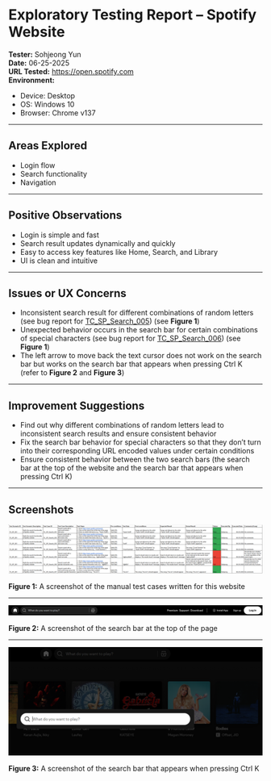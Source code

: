 # Exploratory Testing Report – Spotify Website

**Tester:** Sohjeong Yun  
**Date:** 06-25-2025  
**URL Tested:** https://open.spotify.com  
**Environment:**
- Device: Desktop
- OS: Windows 10
- Browser: Chrome v137

---

## Areas Explored

- Login flow
- Search functionality
- Navigation

---

## Positive Observations

- Login is simple and fast
- Search result updates dynamically and quickly
- Easy to access key features like Home, Search, and Library
- UI is clean and intuitive

---

## Issues or UX Concerns

- Inconsistent search result for different combinations of random letters (see bug report for [TC_SP_Search_005](../../bug_reports/spotify_bug_report_for_TC_SP_Search_005.md)) (see **Figure 1**)
- Unexpected behavior occurs in the search bar for certain combinations of special characters (see bug report for [TC_SP_Search_006](../../bug_reports/spotify_bug_report_for_TC_SP_Search_006.md)) (see **Figure 1**)
- The left arrow to move back the text cursor does not work on the search bar but works on the search bar that appears when pressing Ctrl K (refer to **Figure 2** and **Figure 3**)

---

## Improvement Suggestions

- Find out why different combinations of random letters lead to inconsistent search results and ensure consistent behavior
- Fix the search bar behavior for special characters so that they don’t turn into their corresponding URL encoded values under certain conditions
- Ensure consistent behavior between the two search bars (the search bar at the top of the website and the search bar that appears when pressing Ctrl K)

---

## Screenshots

![Test Cases Screenshot](../../test_cases/screenshots/spotify_test_cases.png)

**Figure 1:** A screenshot of the manual test cases written for this website

---

![Spotify Search Bar 1](../../images/spotify/search_bar_1.png)

**Figure 2:** A screenshot of the search bar at the top of the page

---

![Spotify Search Bar 2](../../images/spotify/search_bar_2.png)

**Figure 3:** A screenshot of the search bar that appears when pressing Ctrl K


